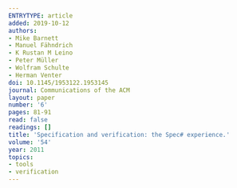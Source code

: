 ```yaml
---
ENTRYTYPE: article
added: 2019-10-12
authors:
- Mike Barnett
- Manuel Fähndrich
- K Rustan M Leino
- Peter Müller
- Wolfram Schulte
- Herman Venter
doi: 10.1145/1953122.1953145
journal: Communications of the ACM
layout: paper
number: '6'
pages: 81-91
read: false
readings: []
title: 'Specification and verification: the Spec# experience.'
volume: '54'
year: 2011
topics:
- tools
- verification
---
```

